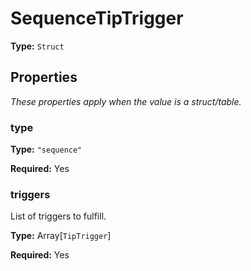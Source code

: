 # SequenceTipTrigger

**Type:** `Struct`

## Properties

*These properties apply when the value is a struct/table.*

### type

**Type:** `"sequence"`

**Required:** Yes

### triggers

List of triggers to fulfill.

**Type:** Array[`TipTrigger`]

**Required:** Yes

